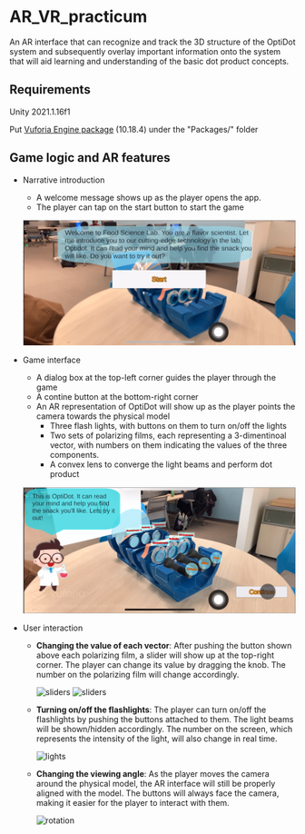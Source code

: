 # AR_VR_practicum
An AR interface that can recognize and track the 3D structure of the OptiDot system and subsequently overlay important information onto the system that will aid learning and understanding of the basic dot product concepts.

## Requirements
Unity 2021.1.16f1

Put [Vuforia Engine package](https://rochester.box.com/s/3nlf5zjp0new8tiamf9sz2dsetijvg0x) (10.18.4) under the "Packages/" folder

## Game logic and AR features
- Narrative introduction 
    
    - A welcome message shows up as the player opens the app.
    - The player can tap on the start button to start the game 
  
    ![Narrative introduction](/Images/intro1.png)

- Game interface
  - A dialog box at the top-left corner guides the player through the game
  - A contine button at the bottom-right corner
  - An AR representation of OptiDot will show up as the player points the camera towards the physical model
    - Three flash lights, with buttons on them to turn on/off the lights
    - Two sets of polarizing films, each representing a 3-dimentinoal vector, with numbers on them indicating the values of the three components. 
    - A convex lens to converge the light beams and perform dot product

  ![Game interface](/Images/game_interface1.png)

- User interaction
   - **Changing the value of each vector**: After pushing the button shown above each polarizing film, a slider will show up at the top-right corner. The player can change its value by dragging the knob. The number on the polarizing film will change accordingly.
    
        ![sliders](/Images/sliders.gif)
        ![sliders](/Images/sliders2.gif)

    - **Turning on/off the flashlights**: The player can turn on/off the flashlights by pushing the buttons attached to them. The light beams will be shown/hidden accordingly. The number on the screen, which represents the intensity of the light, will also change in real time.
    
        ![lights](/Images/lightbeams.gif)

    - **Changing the viewing angle**: As the player moves the camera around the physical model, the AR interface will still be properly aligned with the model. The buttons will always face the camera, making it easier for the player to interact with them.
    
        ![rotation](/Images/sideview.gif)